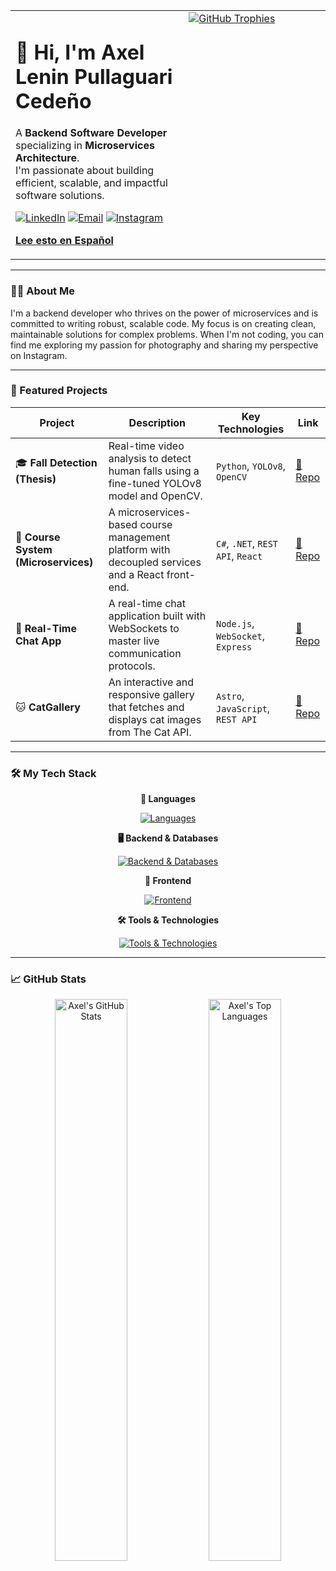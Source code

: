 <div align="center">
  <table>
    <tr>
      <td valign="top" align="left">
        <h1>👋 Hi, I'm Axel Lenin Pullaguari Cedeño</h1>
        <p>
          A <strong>Backend Software Developer</strong> specializing in <strong>Microservices Architecture</strong>.<br>
          I'm passionate about building efficient, scalable, and impactful software solutions.
        </p>
        <p>
          <a href="https://www.linkedin.com/in/axel-pullaguari/" target="_blank"><img src="https://img.shields.io/badge/LinkedIn-0077B5?style=for-the-badge&logo=linkedin&logoColor=white" alt="LinkedIn"/></a>
          <a href="mailto:axel_2008ec@hotmail.com"><img src="https://img.shields.io/badge/Email-0078D4?style=for-the-badge&logo=microsoft-outlook&logoColor=white" alt="Email"/></a>
          <a href="https://www.instagram.com/axenight/" target="_blank"><img src="https://img.shields.io/badge/Instagram-E4405F?style=for-the-badge&logo=instagram&logoColor=white" alt="Instagram"/></a>
        </p>
        <p>
          <b><a href="https://github.com/ALPullaguariSW/ALPullaguariSW-es">Lee esto en Español</a></b>
        </p>
      </td>
      <td valign="top" width="45%">
       <a href="https://github.com/ALPullaguariSW">
    <img 
      src="https://github-profile-trophy.vercel.app/?username=ALPullaguariSW&theme=gruvbox&no-frame=true&margin-w=10&row=2&column=3" 
      alt="GitHub Trophies"
    />
  </a>
      </td>
    </tr>
  </table>
</div>

---

### 👨‍💻 About Me

I'm a backend developer who thrives on the power of microservices and is committed to writing robust, scalable code. My focus is on creating clean, maintainable solutions for complex problems. When I'm not coding, you can find me exploring my passion for photography and sharing my perspective on Instagram.

---

### 🚀 Featured Projects

| Project | Description | Key Technologies | Link |
|---|---|---|---|
| 🎓 **Fall Detection (Thesis)** | Real-time video analysis to detect human falls using a fine-tuned YOLOv8 model and OpenCV. | `Python`, `YOLOv8`, `OpenCV` | [🔗 Repo](https://github.com/ALPullaguariSW/Detect_Notify_Accidents) |
| 🏫 **Course System (Microservices)** | A microservices-based course management platform with decoupled services and a React front-end. | `C#`, `.NET`, `REST API`, `React` | [🔗 Repo](https://github.com/ALPullaguariSW/CoursesSystem) |
| 💬 **Real-Time Chat App** | A real-time chat application built with WebSockets to master live communication protocols. | `Node.js`, `WebSocket`, `Express` | [🔗 Repo](https://github.com/ALPullaguariSW/App-Chat) |
| 🐱 **CatGallery** | An interactive and responsive gallery that fetches and displays cat images from The Cat API. | `Astro`, `JavaScript`, `REST API` | [🔗 Repo](https://github.com/ALPullaguariSW/CatGallery) |

---

### 🛠️ My Tech Stack

<div align="center">

**🧠 Languages**  
<p>
  <a href="https://skillicons.dev">
    <img src="https://skillicons.dev/icons?i=python,java,cs,cpp" alt="Languages"/>
  </a>
</p>

**🖥️ Backend & Databases**  
<p>
  <a href="https://skillicons.dev">
    <img src="https://skillicons.dev/icons?i=dotnet,nodejs,express,mysql,postgres,mongodb" alt="Backend & Databases"/>
  </a>
</p>

**🎨 Frontend**  
<p>
  <a href="https://skillicons.dev">
    <img src="https://skillicons.dev/icons?i=react,vite,astro,js,html,css" alt="Frontend"/>
  </a>
</p>

**🛠️ Tools & Technologies**  
<p>
  <a href="https://skillicons.dev">
    <img src="https://skillicons.dev/icons?i=git,docker,github,vscode,visualstudio,opencv,postman" alt="Tools & Technologies"/>
  </a>
</p>

</div>

---

### 📈 GitHub Stats

<div align="center">
  <img width="48%" src="https://github-readme-stats.vercel.app/api?username=ALPullaguariSW&show_icons=true&theme=radical&hide_border=true&count_private=true&rank_icon=github" alt="Axel's GitHub Stats" />
  <img width="48%" src="https://github-readme-stats.vercel.app/api/top-langs/?username=ALPullaguariSW&layout=compact&theme=radical&hide_border=true" alt="Axel's Top Languages"/>
</div>
